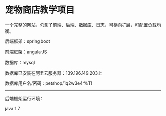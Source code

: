 # 宠物商店教学项目

一个完整的网站，包含了前端、后端、数据库、日志，可横向扩展，可配置负载均衡。

后端框架：spring boot

前端框架：angularJS

数据库：mysql

数据库已安装在阿里云服务器：139.196.149.203上

数据库用户名/密码：petshop/1q2w3e4r%T!

---

后端框架运行环境：

java 1.7







